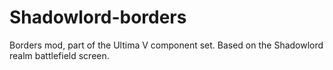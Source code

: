 # Shadowlord-borders
Borders mod, part of the Ultima V component set. Based on the Shadowlord realm battlefield screen.
